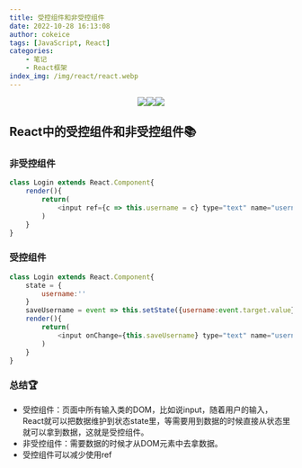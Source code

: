```yaml
---
title: 受控组件和非受控组件
date: 2022-10-28 16:13:08
author: cokeice
tags: [JavaScript, React]
categories: 
    - 笔记
    - React框架
index_img: /img/react/react.webp
---
```


<p align='center'>
<a href="https://www.github.com/Cokeic" target="_blank"><img src="https://img.shields.io/badge/Github-@可乐冰-f3e1e1.svg?style=flat-square&logo=Github&logoColor=181717"></a><a href="https://www.gitee.com/Cokeice" target="_blank"><img src="https://img.shields.io/badge/Gitee-@可乐冰-f3e1e1.svg?style=flat-square&logo=Gitee&logoColor=C71D23"></a><a href="https://cokeice.gitee.io/img/wechat/wx.png" target="_blank"><img src="https://img.shields.io/badge/微信-@LNFeng-f3e1e1.svg?style=flat-square&logo=WeChat"></a>

## React中的受控组件和非受控组件📚

### 非受控组件

```js
class Login extends React.Component{
	render(){
		return(
            <input ref={c => this.username = c} type="text" name="username"/>
		)
	}
}
```

### 受控组件

```js
class Login extends React.Component{
	state = {
		username:''
	}
	saveUsername = event => this.setState({username:event.target.value});
	render(){
		return(
            <input onChange={this.saveUsername} type="text" name="username"/>
		)
	}
}
```

### 总结🏆

* 受控组件：页面中所有输入类的DOM，比如说input，随着用户的输入，React就可以把数据维护到状态state里，等需要用到数据的时候直接从状态里就可以拿到数据，这就是受控组件。
* 非受控组件：需要数据的时候才从DOM元素中去拿数据。
* 受控组件可以减少使用ref

